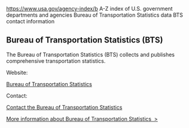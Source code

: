 

https://www.usa.gov/agency-index/b
A-Z index of U.S. government departments and agencies
Bureau of Transportation Statistics data
BTS contact information

Bureau of Transportation Statistics (BTS)
-----------------------------------------

The Bureau of Transportation Statistics (BTS) collects and publishes comprehensive transportation statistics.

Website:

[Bureau of Transportation Statistics](https://www.bts.gov/)

Contact:

[Contact the Bureau of Transportation Statistics](https://www.bts.gov/learn-about-bts-and-our-work/contact-us)

[More information about Bureau of Transportation Statistics  >](https://www.usa.gov/agencies/bureau-of-transportation-statistics)
